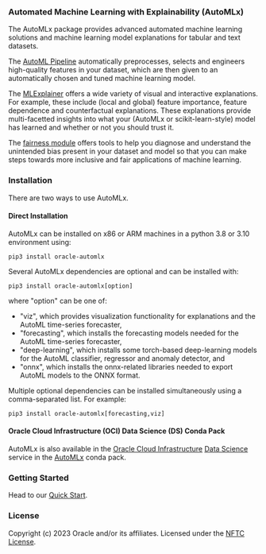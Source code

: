 ### Automated Machine Learning with Explainability (AutoMLx)

The AutoMLx package provides advanced automated machine learning solutions and machine learning model explanations for tabular and text datasets.

The [AutoML Pipeline](https://docs.oracle.com/en-us/iaas/tools/automlx/latest/html/multiversion/latest/automl.html) automatically preprocesses, selects and engineers high-quality features in your dataset, which are then given to an automatically chosen and tuned machine learning model.

The [MLExplainer](https://docs.oracle.com/en-us/iaas/tools/automlx/latest/html/multiversion/latest/mlx.html) offers a wide variety of visual and interactive explanations. For example, these include (local and global) feature importance, feature dependence and counterfactual explanations. These explanations provide multi-facetted insights into what your (AutoMLx or scikit-learn-style) model has learned and whether or not you should trust it.

The [fairness module](https://docs.oracle.com/en-us/iaas/tools/automlx/latest/html/multiversion/latest/fairness.html) offers tools to help you diagnose and understand the unintended bias present in your dataset and model so that you can make steps towards more inclusive and fair applications of machine learning.

### Installation

There are two ways to use AutoMLx.

#### Direct Installation

AutoMLx can be installed on x86 or ARM machines in a python 3.8 or 3.10 environment using:

```
pip3 install oracle-automlx
```

Several AutoMLx dependencies are optional and can be installed with:

```
pip3 install oracle-automlx[option]
```

where "option" can be one of:
 - "viz", which provides visualization functionality for explanations and the AutoML time-series forecaster,
 - "forecasting", which installs the forecasting models needed for the AutoML time-series forecaster,
 - "deep-learning", which installs some torch-based deep-learning models for the AutoML classifier, regressor and anomaly detector, and
 - "onnx", which installs the onnx-related libraries needed to export AutoML models to the ONNX format.

Multiple optional dependencies can be installed simultaneously using a comma-separated list. For example:

```
pip3 install oracle-automlx[forecasting,viz]
```

#### Oracle Cloud Infrastructure (OCI) Data Science (DS) Conda Pack

AutoMLx is also available in the [Oracle Cloud Infrastructure](https://www.oracle.com/cloud/) [Data Science](https://www.oracle.com/artificial-intelligence/data-science/) service in the [AutoMLx](https://docs.oracle.com/en-us/iaas/data-science/using/conda-automlx-fam.htm) conda pack. 

### Getting Started

Head to our [Quick Start](https://docs.oracle.com/en-us/iaas/tools/automlx/latest/html/multiversion/latest/guides/quickstart.html).

### License

Copyright (c) 2023 Oracle and/or its affiliates. Licensed under the [NFTC License](https://www.oracle.com/downloads/licenses/no-fee-license.html).

